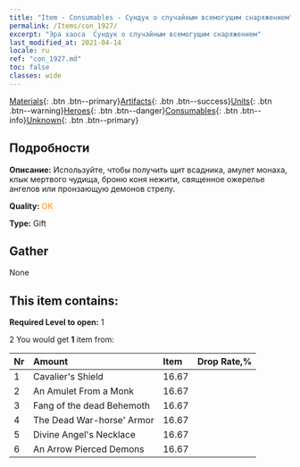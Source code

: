 ```yaml
---
title: "Item - Consumables - Сундук о случайным всемогущим снаряжением"
permalink: /Items/con_1927/
excerpt: "Эра хаоса  Сундук о случайным всемогущим снаряжением"
last_modified_at: 2021-04-14
locale: ru
ref: "con_1927.md"
toc: false
classes: wide
---
```

 [Materials](/ru/Items/){: .btn .btn--primary}[Artifacts](/ru/Items/Artifacts/){: .btn .btn--success}[Units](/ru/Items/Units/){: .btn .btn--warning}[Heroes](/ru/Items/Heroes/){: .btn .btn--danger}[Consumables](/ru/Items/Consumables/){: .btn .btn--info}[Unknown](/ru/Items/Unknown/){: .btn .btn--primary}

## Подробности
 **Описание:** Используйте, чтобы получить щит всадника, амулет монаха, клык мертвого чудища, броню коня нежити, священное ожерелье ангелов или пронзающую демонов стрелу.

 **Quality:** <span style="color: #FF8C00">OK</span>

 **Type:** Gift

## Gather

  None

## This item contains:

 **Required Level to open:** 1

 2 You would get **1** item  from:

  | Nr | Amount |     Item    | Drop Rate,% |
  |:---|:-------|:------------|:---------:|
  | 1 | Cavalier's Shield | 16.67 | 
  | 2 | An Amulet From a Monk | 16.67 | 
  | 3 | Fang of the dead Behemoth | 16.67 | 
  | 4 | The Dead War-horse' Armor | 16.67 | 
  | 5 | Divine Angel's Necklace | 16.67 | 
  | 6 | An Arrow Pierced Demons | 16.67 | 
